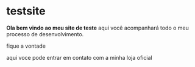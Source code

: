 # testsite
<p><strong>Ola bem vindo ao meu site de teste</strong> aqui você acompanhará todo o meu processo de desenvolvimento.</p>
<p>fique a vontade</p>
<p>aqui voce pode entrar em contato com a minha loja oficial <a href= https://www.onlauri.com.br/</a></p>
